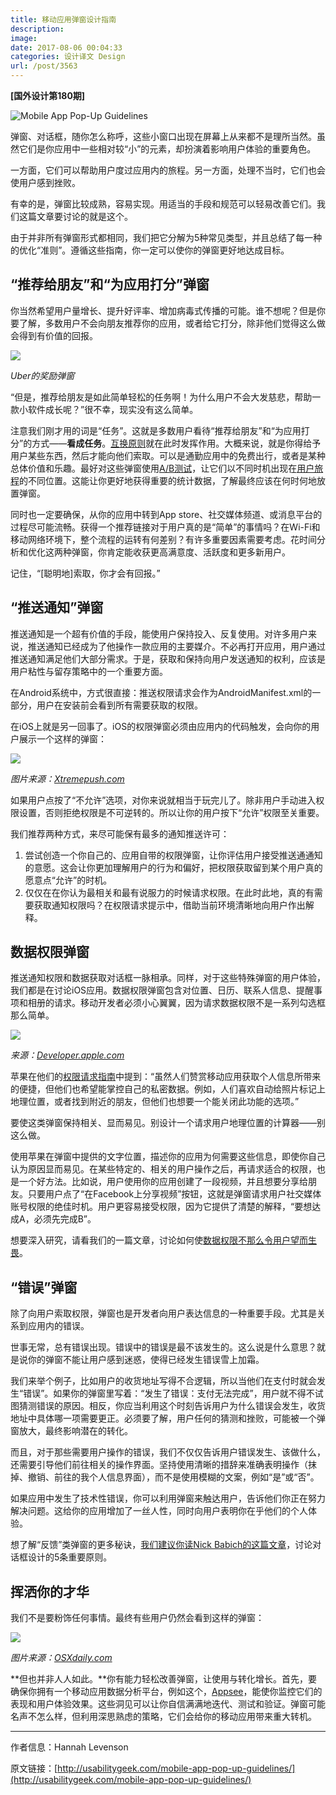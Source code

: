 ```yaml
---
title: 移动应用弹窗设计指南
description: 
image: 
date: 2017-08-06 00:04:33
categories: 设计译文 Design
url: /post/3563
---
```


**[国外设计第180期]**

![Mobile App Pop-Up Guidelines](https://cdn.victor42.work/posts/2017-08/08-05/mobile-app-popups-header.jpg)

弹窗、对话框，随你怎么称呼，这些小窗口出现在屏幕上从来都不是理所当然。虽然它们是你应用中一些相对较“小”的元素，却扮演着影响用户体验的重要角色。

一方面，它们可以帮助用户度过应用内的旅程。另一方面，处理不当时，它们也会使用户感到挫败。

有幸的是，弹窗比较成熟，容易实现。用适当的手段和规范可以轻易改善它们。我们这篇文章要讨论的就是这个。

由于并非所有弹窗形式都相同，我们把它分解为5种常见类型，并且总结了每一种的优化“准则”。遵循这些指南，你一定可以使你的弹窗更好地达成目标。

## “推荐给朋友”和“为应用打分”弹窗

你当然希望用户量增长、提升好评率、增加病毒式传播的可能。谁不想呢？但是你要了解，多数用户不会向朋友推荐你的应用，或者给它打分，除非他们觉得这么做会得到有价值的回报。

![](https://cdn.victor42.work/posts/2017-08/08-05/mobile-app-popups-1-uber.jpg)

*Uber的奖励弹窗*

“但是，推荐给朋友是如此简单轻松的任务啊！为什么用户不会大发慈悲，帮助一款小软件成长呢？”很不幸，现实没有这么简单。

注意我们刚才用的词是“任务”。这就是多数用户看待“推荐给朋友”和“为应用打分”的方式——**看成任务**。[互换原则](https://www.psychologytoday.com/blog/stronger-the-broken-places/201510/honoring-the-rule-reciprocation)就在此时发挥作用。大概来说，就是你得给予用户某些东西，然后才能向他们索取。可以是通勤应用中的免费出行，或者是某种总体价值和乐趣。最好对这些弹窗使用[A/B测试](http://usabilitygeek.com/introduction-a-b-testing/)，让它们以不同时机出现在[用户旅程](http://usabilitygeek.com/customer-journey-maps-create-technique/)的不同位置。这能让你更好地获得重要的统计数据，了解最终应该在何时何地放置弹窗。

同时也一定要确保，从你的应用中转到App store、社交媒体频道、或消息平台的过程尽可能流畅。获得一个推荐链接对于用户真的是“简单”的事情吗？在Wi-Fi和移动网络环境下，整个流程的运转有何差别？有许多重要因素需要考虑。花时间分析和优化这两种弹窗，你肯定能收获更高满意度、活跃度和更多新用户。

记住，“[聪明地]索取，你才会有回报。”

## “推送通知”弹窗

推送通知是一个超有价值的手段，能使用户保持投入、反复使用。对许多用户来说，推送通知已经成为了他操作一款应用的主要媒介。不必再打开应用，用户通过推送通知满足他们大部分需求。于是，获取和保持向用户发送通知的权利，应该是用户粘性与留存策略中的一个重要方面。

在Android系统中，方式很直接：推送权限请求会作为AndroidManifest.xml的一部分，用户在安装前会看到所有需要获取的权限。

在iOS上就是另一回事了。iOS的权限弹窗必须由应用内的代码触发，会向你的用户展示一个这样的弹窗：

![](https://cdn.victor42.work/posts/2017-08/08-05/mobile-app-popups-2-xtremepush.jpg)

*图片来源：[Xtremepush.com](https://xtremepush.com/)*

如果用户点按了“不允许”选项，对你来说就相当于玩完儿了。除非用户手动进入权限设置，否则拒绝权限是不可逆转的。所以让你的用户按下“允许”权限至关重要。

我们推荐两种方式，来尽可能保有最多的通知推送许可：

1. 尝试创造一个你自己的、应用自带的权限弹窗，让你评估用户接受推送通通知的意愿。这会让你更加理解用户的行为和偏好，把权限获取留到某个用户真的愿意点“允许”的时机。
2. 仅仅在在你认为最相关和最有说服力的时候请求权限。在此时此地，真的有需要获取通知权限吗？在权限请求提示中，借助当前环境清晰地向用户作出解释。

## 数据权限弹窗

推送通知权限和数据获取对话框一脉相承。同样，对于这些特殊弹窗的用户体验，我们都是在讨论iOS应用。数据权限弹窗包含对位置、日历、联系人信息、提醒事项和相册的请求。移动开发者必须小心翼翼，因为请求数据权限不是一系列勾选框那么简单。

![](https://cdn.victor42.work/posts/2017-08/08-05/mobile-app-popups-3-apple.jpg)

*来源：[Developer.apple.com](https://developer.apple.com/)*

苹果在他们的[权限请求指南](https://developer.apple.com/ios/human-interface-guidelines/interaction/requesting-permission/)中提到：“虽然人们赞赏移动应用获取个人信息所带来的便捷，但他们也希望能掌控自己的私密数据。例如，人们喜欢自动给照片标记上地理位置，或者找到附近的朋友，但他们也想要一个能关闭此功能的选项。”

要使这类弹窗保持相关、显而易见。别设计一个请求用户地理位置的计算器——别这么做。

使用苹果在弹窗中提供的文字位置，描述你的应用为何需要这些信息，即使你自己认为原因显而易见。在某些特定的、相关的用户操作之后，再请求适合的权限，也是一个好方法。比如说，用户使用你的应用创建了一段视频，并且想要分享给朋友。只要用户点了“在Facebook上分享视频”按钮，这就是弹窗请求用户社交媒体账号权限的绝佳时机。用户更容易接受权限，因为它提供了清楚的解释，“要想达成A，必须先完成B”。

想要深入研究，请看我们的一篇文章，讨论如何使[数据权限不那么令用户望而生畏](https://pm.appsee.com/2016/09/30/how-to-make-your-in-app-permissions-less-scary-for-your-users/)。

## “错误”弹窗

除了向用户索取权限，弹窗也是开发者向用户表达信息的一种重要手段。尤其是关系到应用内的错误。

世事无常，总有错误出现。错误中的错误是最不该发生的。这么说是什么意思？就是说你的弹窗不能让用户感到迷惑，使得已经发生错误雪上加霜。

我们来举个例子，比如用户的收货地址写得不合逻辑，所以当他们在支付时就会发生“错误”。如果你的弹窗里写着：“发生了错误：支付无法完成”，用户就不得不试图猜测错误的原因。相反，你应当利用这个时刻告诉用户为什么错误会发生，收货地址中具体哪一项需要更正。必须要了解，用户任何的猜测和挫败，可能被一个弹窗放大，最终影响潜在的转化。

而且，对于那些需要用户操作的错误，我们不仅仅告诉用户错误发生、该做什么，还需要引导他们前往相关的操作界面。坚持使用清晰的措辞来准确表明操作（抹掉、撤销、前往的我个人信息界面），而不是使用模糊的文案，例如“是”或“否”。

如果应用中发生了技术性错误，你可以利用弹窗来触达用户，告诉他们你正在努力解决问题。这给你的应用增加了一丝人性，同时向用户表明你在乎他们的个人体验。

想了解“反馈”类弹窗的更多秘诀，[我们建议你读Nick Babich的这篇文章](https://uxplanet.org/5-essential-ux-rules-for-dialog-design-4de258c22116)，讨论对话框设计的5条重要原则。

## 挥洒你的才华

我们不是要粉饰任何事情。最终有些用户仍然会看到这样的弹窗：

![](https://cdn.victor42.work/posts/2017-08/08-05/mobile-app-popups-4-osxdaily.jpg)

*图片来源：[OSXdaily.com](http://osxdaily.com/)*

**但也并非人人如此。**你有能力轻松改善弹窗，让使用与转化增长。首先，要确保你拥有一个移动应用数据分析平台，例如这个，[Appsee](https://www.appsee.com/)，能使你监控它们的表现和用户体验效果。这些洞见可以让你自信满满地迭代、测试和验证。弹窗可能名声不怎么样，但利用深思熟虑的策略，它们会给你的移动应用带来重大转机。

---

作者信息：Hannah Levenson

原文链接：[http://usabilitygeek.com/mobile-app-pop-up-guidelines/](http://usabilitygeek.com/mobile-app-pop-up-guidelines/)